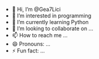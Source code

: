 - 👋 Hi, I’m @Gea7Lici
- 👀 I’m interested in programming 
- 🌱 I’m currently learning Python
- 💞️ I’m looking to collaborate on ...
- 📫 How to reach me ...
- 😄 Pronouns: ...
- ⚡ Fun fact: ...

<!---
Gea7Lici/Gea7Lici is a ✨ special ✨ repository because its `README.md` (this file) appears on your GitHub profile.
You can click the Preview link to take a look at your changes.
--->
